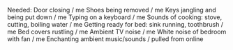 Needed:
Door closing / me
Shoes being removed / me 
Keys jangling and being put down / me
Typing on a keyboard / me
Sounds of cooking: stove, cutting, boiling water / me
Getting ready for bed: sink running, toothbrush / me
Bed covers rustling / me
Ambient TV noise / me
White noise of bedroom with fan / me
Enchanting ambient music/sounds / pulled from online
